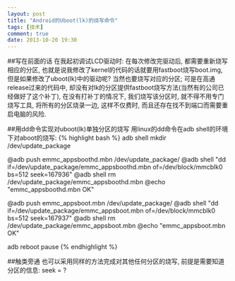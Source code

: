 ```yaml
---
layout: post
title: "Android的Uboot(lk)的烧写命令"
tags: [技术]
comment: true
date: 2013-10-20 19:30
---
```


##写在前面的话
在我起初调试LCD驱动时: 在每次修改完驱动后, 都需要重新烧写相应的分区, 也就是说我修改了kernel的代码的话就要用fastboot烧写boot.img, 但是如果修改了uboot(lk)中的驱动呢? 当然也要烧写对应的分区; 可是在高通release过来的代码中, 却没有对lk的分区提供fastboot烧写方法(当然有的公司已经做好了这个补丁), 在没有打补丁的情况下, 我们烧写该分区时, 就不得不用专门烧写工具, 将所有的分区烧录一边, 这样不仅费时, 而且还存在找不到端口而需要重启电脑的风险.

##用dd命令实现对uboot(lk)单独分区的烧写
用linux的dd命令在adb shell的环境下对aboot的烧写:
{% highlight bash %}
adb shell mkdir /dev/update_package

@adb push  emmc_appsboothd.mbn /dev/update_package/ 
@adb shell "dd if=/dev/update_package/emmc_appsboothd.mbn   of=/dev/block/mmcblk0 bs=512 seek=167936"
@adb shell rm /dev/update_package/emmc_appsboothd.mbn
@echo "emmc_appsboothd.mbn OK"

@adb push  emmc_appsboot.mbn /dev/update_package/ 
@adb shell "dd if=/dev/update_package/emmc_appsboot.mbn   of=/dev/block/mmcblk0 bs=512 seek=167937"
@adb shell rm /dev/update_package/emmc_appsboot.mbn
@echo "emmc_appsboot.mbn OK"

adb reboot 
pause
{% endhighlight %}

##触类旁通
也可以采用同样的方法完成对其他任何分区的烧写, 前提是需要知道分区的信息: seek = ?
